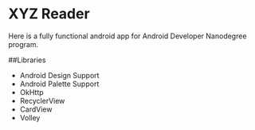 # XYZ Reader
Here is a fully functional android app for Android Developer Nanodegree program. 

##Libraries
- Android Design Support
- Android Palette Support
- OkHttp
- RecyclerView
- CardView
- Volley